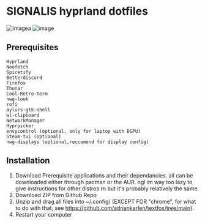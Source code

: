 # SIGNALIS hyprland dotfiles
![imagea](https://github.com/user-attachments/assets/7a7f62a3-8b63-428f-a486-0e0e003ce223)
![image](https://github.com/user-attachments/assets/ca2e825d-1aee-4f8b-84b7-1cb3f4e69262)


## Prerequisites
    Hyprland
    Neofetch
    Spicetify
    Betterdiscord
    Firefox
    Thunar
    Cool-Retro-Term
    nwg-look
    rofi
    aylurs-gtk-shell
    wl-clipboard
    NetworkManager
    Hyprpicker
    envycontrol (optional, only for laptop with DGPU)
    Steam-tui (optional)
    nwg-displays (optional,reccomend for display config)

    

## Installation

1. Download Prerequisite applications and their dependancies. all can be downloaded either through pacman or the AUR. ngl im way too lazy to give instructions for other distros rn but it's probably relatively the same.
2. Download ZIP from Github Repo
3. Unzip and drag all files into ~/.config/ (EXCEPT FOR "chrome", for what to do with that, see https://github.com/adriankarlen/textfox/tree/main).
4. Restart your computer


